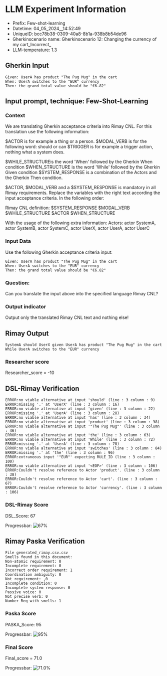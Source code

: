 

# LLM Experiment Information
* Prefix:   Few-shot-learning
* Datetime: 04_05_2024__14:52:49
* UniqueID: bcc78b38-0309-40a8-8b1a-938b8b54de96
* Gherkinscenario name: Gherkinscenario 12: Changing the currency of my cart_Incorrect_
* LLM-temperature: 1.3

        

## Gherkin Input
```
Given: UserA has product "The Pug Mug" in the cart
When: UserA switches to the "EUR" currency
Then: the grand total value should be "€6.82"
```
    



## Input prompt, technique: Few-Shot-Learning


### Context
We are translating Gherkin acceptance criteria into Rimay CNL.
For this translation use the following information:

$ACTOR is for example a thing or a person.
$MODAL_VERB is for  the following word: should or can
$TRIGGER is for example a trigger action, nothing what a system does.

$WHILE_STRUCTUREis the word  'When' followed by the Gherkin When condition
$WHEN_STRUCTURE  is the word 'While' followed by the Gherkin Given condition 
$SYSTEM_RESPONSE is a combination of the Actors and the Gherkin Then condition.

$ACTOR, $MODAL_VERB and a $SYSTEM_RESPONSE is mandatory in all Rimay requirements.
Replace the variables with the right text according the input acceptance criteria.
In the following order: 

Rimay CNL definition: $SYSTEM_RESPONSE $MODAL_VERB $WHILE_STRUCTURE $ACTOR $WHEN_STRUCTURE

With the usage of the following extra information:
Actors: actor SystemA, actor SystemB, actor SystemC, actor UserX, actor UserA, actor UserC


        

### Input Data
Use the following Gherkin acceptance criteria input: 
```
Given: UserA has product "The Pug Mug" in the cart
When: UserA switches to the "EUR" currency
Then: the grand total value should be "€6.82"
```

### Question:
Can you translate the input above into the specified language Rimay CNL?

### Output indicator
Output only the translated Rimay CNL text and nothing else!


## Rimay Output
```
SystemA should UserX given UserA has product "The Pug Mug" in the cart While UserA switches to the "EUR" currency
``` 
            

### Researcher score
Researcher_score = -10




## DSL-Rimay Verification
```
ERROR:no viable alternative at input 'should' (line : 3 column : 9)
ERROR:missing '.' at 'UserX' (line : 3 column : 16)
ERROR:no viable alternative at input 'given' (line : 3 column : 22)
ERROR:missing '.' at 'UserA' (line : 3 column : 28)
ERROR:no viable alternative at input 'has' (line : 3 column : 34)
ERROR:no viable alternative at input 'product' (line : 3 column : 38)
ERROR:no viable alternative at input '"The Pug Mug"' (line : 3 column : 46)
ERROR:no viable alternative at input 'the' (line : 3 column : 63)
ERROR:no viable alternative at input 'While' (line : 3 column : 72)
ERROR:missing '.' at 'UserA' (line : 3 column : 78)
ERROR:no viable alternative at input 'switches' (line : 3 column : 84)
ERROR:missing '.' at 'the' (line : 3 column : 96)
ERROR:extraneous input '"EUR"' expecting RULE_ID (line : 3 column : 100)
ERROR:no viable alternative at input '<EOF>' (line : 3 column : 106)
ERROR:Couldn't resolve reference to Actor 'product'. (line : 3 column : 38)
ERROR:Couldn't resolve reference to Actor 'cart'. (line : 3 column : 67)
ERROR:Couldn't resolve reference to Actor 'currency'. (line : 3 column : 106)

```
### DSL-Rimay Score
DSL_Score: 67

Progressbar: ![67%](https://progress-bar.dev/67)

            


## Rimay Paska Verification
```
File generated_rimay.csv.csv
Smells found in this document: 
Non-atomic requirement: 0
Incomplete requirement: 0
Incorrect order requirement: 1
Coordination ambiguity: 0
Not requirement: ,0
Incomplete condition: 0
Incomplete system response: 0
Passive voice: 0
Not precise verb: 0
Number Req with smells: 1

```
### Paska Score
PASKA_Score: 95

Progressbar: ![95%](https://progress-bar.dev/95)

            

### Final Score
Final_score = 71.0

Progressbar: ![71.0%](https://progress-bar.dev/71.0)

